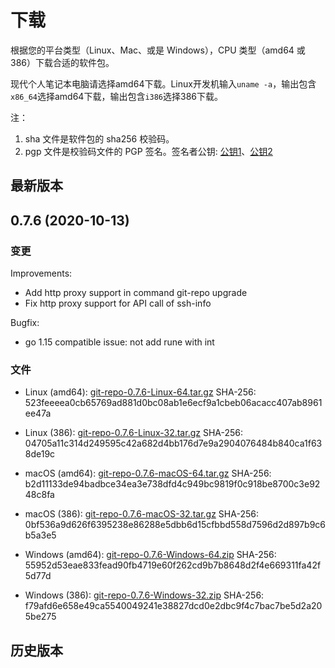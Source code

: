 # 下载

根据您的平台类型（Linux、Mac、或是 Windows），CPU 类型（amd64 或 386）下载合适的软件包。

现代个人笔记本电脑请选择amd64下载。Linux开发机输入`uname -a`，输出包含`x86_64`选择amd64下载，输出包含`i386`选择386下载。

注：

1. sha 文件是软件包的 sha256 校验码。
2. pgp 文件是校验码文件的 PGP 签名。签名者公钥: [公钥1](/download/pubkey/key1.pub)、[公钥2](/download/pubkey/key2.pub)

## 最新版本

## 0.7.6 (2020-10-13)

### 变更

Improvements:

+ Add http proxy support in command git-repo upgrade
+ Fix http proxy support for API call of ssh-info

Bugfix:

+ go 1.15 compatible issue: not add rune with int

### 文件

+ Linux (amd64): [git-repo-0.7.6-Linux-64.tar.gz](/releases/v0.7.6/git-repo-0.7.6-Linux-64.tar.gz)
  SHA-256: 523feeeea0cb65769ad881d0bc08ab1e6ecf9a1cbeb06acacc407ab8961ee47a

+ Linux (386): [git-repo-0.7.6-Linux-32.tar.gz](/releases/v0.7.6/git-repo-0.7.6-Linux-32.tar.gz)
  SHA-256: 04705a11c314d249595c42a682d4bb176d7e9a2904076484b840ca1f638de19c

+ macOS (amd64): [git-repo-0.7.6-macOS-64.tar.gz](/releases/v0.7.6/git-repo-0.7.6-macOS-64.tar.gz)
  SHA-256: b2d11133de94badbce34ea3e738dfd4c949bc9819f0c918be8700c3e9248c8fa

+ macOS (386): [git-repo-0.7.6-macOS-32.tar.gz](/releases/v0.7.6/git-repo-0.7.6-macOS-32.tar.gz)
  SHA-256: 0bf536a9d626f6395238e86288e5dbb6d15cfbbd558d7596d2d897b9c6b5a3e5

+ Windows (amd64): [git-repo-0.7.6-Windows-64.zip](/releases/v0.7.6/git-repo-0.7.6-Windows-64.zip)
  SHA-256: 55952d53eae833fead90fb4719e60f262cd9b7b8648d2f4e669311fa42f5d77d

+ Windows (386): [git-repo-0.7.6-Windows-32.zip](/releases/v0.7.6/git-repo-0.7.6-Windows-32.zip)
  SHA-256: f79afd6e658e49ca5540049241e38827dcd0e2dbc9f4c7bac7be5d2a205be275


## 历史版本

